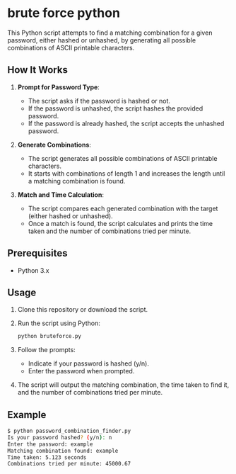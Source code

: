 # brute force python

This Python script attempts to find a matching combination for a given password, either hashed or unhashed, by generating all possible combinations of ASCII printable characters.

## How It Works

1. **Prompt for Password Type**:
   - The script asks if the password is hashed or not.
   - If the password is unhashed, the script hashes the provided password.
   - If the password is already hashed, the script accepts the unhashed password.

2. **Generate Combinations**:
   - The script generates all possible combinations of ASCII printable characters.
   - It starts with combinations of length 1 and increases the length until a matching combination is found.

3. **Match and Time Calculation**:
   - The script compares each generated combination with the target (either hashed or unhashed).
   - Once a match is found, the script calculates and prints the time taken and the number of combinations tried per minute.

## Prerequisites

- Python 3.x

## Usage

1. Clone this repository or download the script.
2. Run the script using Python:

    ```bash
    python bruteforce.py
    ```

3. Follow the prompts:

    - Indicate if your password is hashed (y/n).
    - Enter the password when prompted.

4. The script will output the matching combination, the time taken to find it, and the number of combinations tried per minute.

## Example

```bash
$ python password_combination_finder.py
Is your password hashed? (y/n): n
Enter the password: example
Matching combination found: example
Time taken: 5.123 seconds
Combinations tried per minute: 45000.67
```

